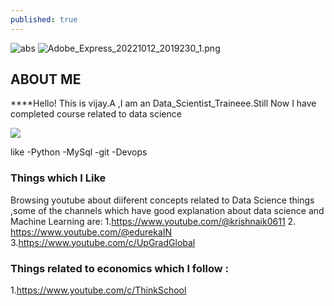 ```yaml
---
published: true
---
```

![abs]({{site.baseurl}}/_posts/Adobe_Express_20221012_2019230_1.png)
![Adobe_Express_20221012_2019230_1.png]({{site.baseurl}}/_posts/Adobe_Express_20221012_2019230_1.png)
## ABOUT ME
 
****Hello!
This is vijay.A ,I am an Data_Scientist_Traineee.Still Now I have completed course related to data science 


![]({{site.baseurl}}/https://avatars.githubusercontent.com/u/95134629?s=400&u=ddd6ae2d839c812a05fc7a827d54d505032fa234&v=4)

like
-Python
-MySql
-git
-Devops

### Things which I Like

Browsing youtube about diiferent concepts related to Data Science things ,some of the channels which have good explanation about data science and Machine Learning are:
1.https://www.youtube.com/@krishnaik0611
2. https://www.youtube.com/@edurekaIN
3.https://www.youtube.com/c/UpGradGlobal

### Things related to economics which I follow :
1.https://www.youtube.com/c/ThinkSchool
